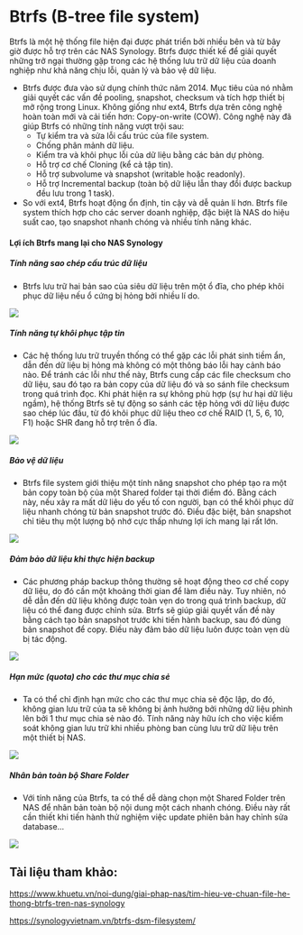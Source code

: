 # Btrfs (B-tree file system)
Btrfs là một hệ thống file hiện đại được phát triển bởi nhiều bên và từ bây giờ được hỗ trợ trên các NAS Synology. Btrfs được thiết kế để giải quyết những trở ngại thường gặp trong các hệ thống lưu trữ dữ liệu của doanh nghiệp như khả năng chịu lỗi, quản lý và bảo vệ dữ liệu.

- Btrfs được đưa vào sử dụng chính thức năm 2014. Mục tiêu của nó nhằm giải quyết các vấn đề pooling, snapshot, checksum và tích hợp thiết bị mở rộng trong Linux. Không giống như ext4, Btrfs dựa trên công nghệ hoàn toàn mới và cải tiến hơn: Copy-on-write (COW). Công nghệ này đã giúp Btrfs có những tính năng vượt trội sau:
  - Tự kiểm tra và sửa lỗi cấu trúc của file system.
  - Chống phân mảnh dữ liệu.
  - Kiểm tra và khôi phục lỗi của dữ liệu bằng các bản dự phòng.
  - Hỗ trợ cơ chế Cloning (kể cả tập tin).
  - Hỗ trợ subvolume và snapshot (writable hoặc readonly).
  - Hỗ trợ Incremental backup (toàn bộ dữ liệu lẫn thay đổi được backup đều lưu trong 1 task).
- So với ext4, Btrfs hoạt động ổn định, tin cậy và dễ quản lí hơn. Btrfs file system thích hợp cho các server doanh nghiệp, đặc biệt là NAS do hiệu suất cao, tạo snapshot nhanh chóng và nhiều tính năng khác.

#### Lợi ích Btrfs mang lại cho NAS Synology
##### Tính năng sao chép cấu trúc dữ liệu

- Btrfs lưu trữ hai bản sao của siêu dữ liệu trên một ổ đĩa, cho phép khôi phục dữ liệu nếu ổ cứng bị hỏng bởi nhiều lí do.

![](https://synologyvietnam.vn/wp-content/uploads/2018/03/btrfs-1.png)

##### Tính năng tự khôi phục tập tin

- Các hệ thống lưu trữ truyền thống có thể gặp các lỗi phát sinh tiềm ẩn, dẫn đến dữ liệu bị hỏng mà không có một thông báo lỗi hay cảnh báo nào. Để tránh các lỗi như thế này, Btrfs cung cấp các file checksum cho dữ liệu, sau đó tạo ra bản copy của dữ liệu đó và so sánh file checksum trong quá trình đọc. Khi phát hiện ra sự không phù hợp (sự hư hại dữ liệu ngầm), hệ thống Btrfs sẽ tự động so sánh các tệp hỏng với dữ liệu được sao chép lúc đầu, từ đó khôi phục dữ liệu theo cơ chế RAID (1, 5, 6, 10, F1) hoặc SHR đang hỗ trợ trên ổ đĩa.

![](https://synologyvietnam.vn/wp-content/uploads/2018/03/btrfs1-1.png)

##### Bảo vệ dữ liệu

- Btrfs file system giới thiệu một tính năng snapshot cho phép tạo ra một bản copy toàn bộ của một Shared folder tại thời điểm đó. Bằng cách này, nếu xảy ra mất dữ liệu do yếu tố con người, bạn có thể khôi phục dữ liệu nhanh chóng từ bản snapshot trước đó. Điều đặc biệt, bản snapshot chỉ tiêu thụ một lượng bộ nhớ cực thấp nhưng lợi ích mang lại rất lớn.

![](https://synologyvietnam.vn/wp-content/uploads/2018/03/btrfs2-1.png)

##### Đảm bảo dữ liệu khi thực hiện backup
- Các phương pháp backup thông thường sẽ hoạt động theo cơ chế copy dữ liệu, do đó cần một khoảng thời gian để làm điều này. Tuy nhiên, nó dễ dẫn đến dữ liệu không được toàn vẹn do trong quá trình backup, dữ liệu có thể đang được chỉnh sửa. Btrfs sẽ giúp giải quyết vấn đề này bằng cách tạo bản snapshot trước khi tiến hành backup, sau đó dùng bản snapshot để copy. Điều này đảm bảo dữ liệu luôn được toàn vẹn dù bị tác động.

![](https://www.khuetu.vn/modules/jscomposer/uploads/additional_benefits_02.gif)

##### Hạn mức (quota) cho các thư mục chia sẻ
- Ta có thể chỉ định hạn mức cho các thư mục chia sẻ độc lập, do đó, không gian lưu trữ của ta sẽ không bị ảnh hưởng bởi những dữ liệu phình lên bởi 1 thư mục chia sẻ nào đó. Tính năng này hữu ích cho việc kiểm soát không gian lưu trữ khi nhiều phòng ban cùng lưu trữ dữ liệu trên một thiết bị NAS. 

![](https://www.khuetu.vn/modules/jscomposer/uploads/additional_benefits_03.png)

##### Nhân bản toàn bộ Share Folder

- Với tính năng của Btrfs, ta có thể dễ dàng chọn một Shared Folder trên NAS để nhân bản toàn bộ nội dung một cách nhanh chóng. Điều này rất cần thiết khi tiến hành thử nghiệm việc update phiên bản hay chỉnh sửa database…

![](https://synologyvietnam.vn/wp-content/uploads/2018/03/btrfs4-1.png)

## Tài liệu tham khảo:
https://www.khuetu.vn/noi-dung/giai-phap-nas/tim-hieu-ve-chuan-file-he-thong-btrfs-tren-nas-synology

https://synologyvietnam.vn/btrfs-dsm-filesystem/
